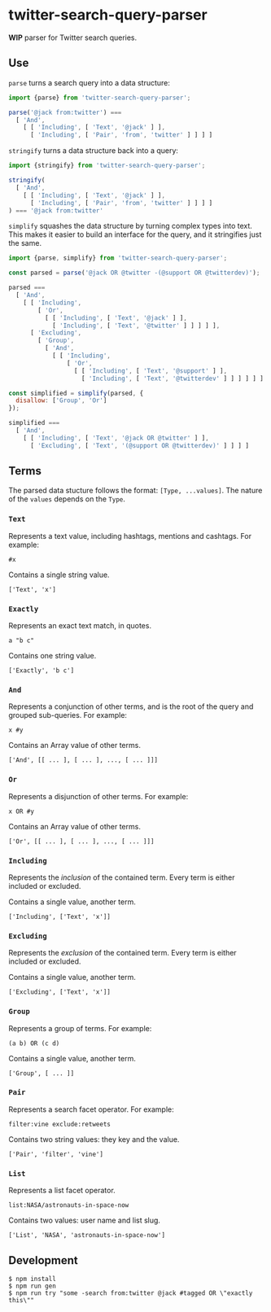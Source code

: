 # twitter-search-query-parser

**WIP** parser for Twitter search queries.

## Use

`parse` turns a search query into a data structure:

```js
import {parse} from 'twitter-search-query-parser';

parse('@jack from:twitter') ===
  [ 'And',
    [ [ 'Including', [ 'Text', '@jack' ] ],
      [ 'Including', [ 'Pair', 'from', 'twitter' ] ] ] ]
```

`stringify` turns a data structure back into a query:

```js
import {stringify} from 'twitter-search-query-parser';

stringify(
  [ 'And',
    [ [ 'Including', [ 'Text', '@jack' ] ],
      [ 'Including', [ 'Pair', 'from', 'twitter' ] ] ] ]
) === '@jack from:twitter'
```

`simplify` squashes the data structure by turning complex types into text. This makes it easier to build an interface for the query, and it stringifies just the same.

```js
import {parse, simplify} from 'twitter-search-query-parser';

const parsed = parse('@jack OR @twitter -(@support OR @twitterdev)');

parsed ===
  [ 'And',
    [ [ 'Including',
        [ 'Or',
          [ [ 'Including', [ 'Text', '@jack' ] ],
            [ 'Including', [ 'Text', '@twitter' ] ] ] ] ],
      [ 'Excluding',
        [ 'Group',
          [ 'And',
            [ [ 'Including',
                [ 'Or',
                  [ [ 'Including', [ 'Text', '@support' ] ],
                    [ 'Including', [ 'Text', '@twitterdev' ] ] ] ] ] ] ] ] ] ] ]

const simplified = simplify(parsed, {
  disallow: ['Group', 'Or']
});

simplified ===
  [ 'And',
    [ [ 'Including', [ 'Text', '@jack OR @twitter' ] ],
      [ 'Excluding', [ 'Text', '(@support OR @twitterdev)' ] ] ] ]
```

## Terms

The parsed data stucture follows the format: `[Type, ...values]`. The nature of the `values` depends on the `Type`.

### `Text`

Represents a text value, including hashtags, mentions and cashtags. For example:

```
#x
```

Contains a single string value.

```
['Text', 'x']
```

### `Exactly`

Represents an exact text match, in quotes.

```
a "b c"
```

Contains one string value.

```
['Exactly', 'b c']
```

### `And`

Represents a conjunction of other terms, and is the root of the query and grouped sub-queries. For example:

```
x #y
```

Contains an Array value of other terms.

```
['And', [[ ... ], [ ... ], ..., [ ... ]]]
```

### `Or`

Represents a disjunction of other terms. For example:

```
x OR #y
```

Contains an Array value of other terms.

```
['Or', [[ ... ], [ ... ], ..., [ ... ]]]
```

### `Including`

Represents the *inclusion* of the contained term. Every term is either included or excluded.

Contains a single value, another term.

```
['Including', ['Text', 'x']]
```

### `Excluding`

Represents the *exclusion* of the contained term. Every term is either included or excluded.

Contains a single value, another term.

```
['Excluding', ['Text', 'x']]
```

### `Group`

Represents a group of terms. For example:

```
(a b) OR (c d)
```

Contains a single value, another term.

```
['Group', [ ... ]]
```

### `Pair`

Represents a search facet operator. For example:

```
filter:vine exclude:retweets
```

Contains two string values: they key and the value.

```
['Pair', 'filter', 'vine']
```

### `List`

Represents a list facet operator.

```
list:NASA/astronauts-in-space-now
```

Contains two values: user name and list slug.

```
['List', 'NASA', 'astronauts-in-space-now']
```

## Development

```
$ npm install
$ npm run gen
$ npm run try "some -search from:twitter @jack #tagged OR \"exactly this\""
```

